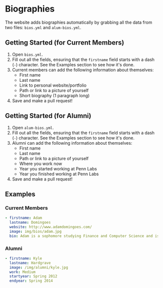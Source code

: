 # Biographies

The website adds biographies automatically by grabbing all the data from two files: `bios.yml` and `alum-bios.yml`.

## Getting Started (for Current Members)

1. Open `bios.yml`.
2. Fill out all the fields, ensuring that the `firstname` field starts with a dash (`-`) character. See the Examples section to see how it's done.
3. Current members can add the following information about themselves:
   * First name
   * Last name
   * Link to personal website/portfolio
   * Path or link to a picture of yourself
   * Short biography (1 paragraph long)
4. Save and make a pull request!

## Getting Started (for Alumni)

1. Open `alum-bios.yml`.
2. Fill out all the fields, ensuring that the `firstname` field starts with a dash (`-`) character. See the Examples section to see how it's done.
3. Alumni can add the following information about themselves:
   * First name
   * Last name
   * Path or link to a picture of yourself
   * Where you work now
   * Year you started working at Penn Labs
   * Year you finished working at Penn Labs
4. Save and make a pull request!

## Examples

### Current Members

```yaml
- firstname: Adam
  lastname: Domingoes
  website: http://www.adamdomingoes.com/
  image: img/bios/adam.jpg
  bio: Adam is a sophomore studying Finance and Computer Science and is Co-Director of Penn Labs. When he’s not hacking in JavaScript, he can be found playing guitar.
```

### Alumni

```yaml
- firstname: Kyle
  lastname: Hardgrave
  image: /img/alumni/kyle.jpg
  work: Medium
  startyear: Spring 2012
  endyear: Spring 2014
```
